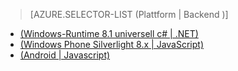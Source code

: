 > [AZURE.SELECTOR-LIST (Plattform | Backend )]
- [(Windows-Runtime 8.1 universell c# | .NET)](../articles/mobile-services-dotnet-backend-windows-universal-dotnet-get-started-data.md)
- [(Windows Phone Silverlight 8.x | JavaScript)](../articles/mobile-services-windows-phone-get-started-data.md)
- [(Android | Javascript)](../articles/mobile-services-android-get-started-data.md)

